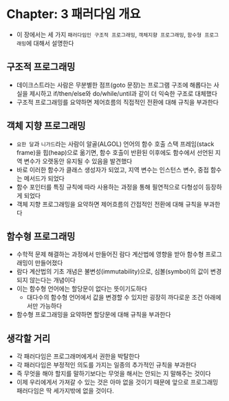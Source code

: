 # Chapter: 3 패러다임 개요
- 이 장에서는 세 가지 `패러다임인 구조적 프로그래밍`, `객체지향 프로그래밍`, `함수형 프로그래밍`에 대해서 설명한다

## 구조적 프로그래밍
- 데이크스트라는 사람은 무분별한 점프(goto 문장)는 프로그램 구조에 해롭다는 사실을 제시하고 if/then/else와 do/while/until과 같이 더 익숙한 구조로 대체했다
- 구조적 프로그래밍를 요약하면 제어흐름의 직접적인 전환에 대해 규칙을 부과한다

## 객체 지향 프로그래밍
- `요한 달`과 `니가드`라는 사람이 알골(ALGOL) 언어의 함수 호출 스택 프레임(stack frame)을 힙(heap)으로 옮기면, 함수 호출이 반환된 이후에도 함수에서 선언된 지역 변수가 오랫동안 유지될 수 있음을 발견했다
- 바로 이러한 함수가 클래스 생성자가 되었고, 지역 변수는 인스턴스 변수, 중접 함수는 메서드가 되었다
- 함수 포인터를 특징 규칙에 따라 사용하는 과정을 통해 필연적으로 다형성이 등장하게 되었다
- 객체 지향 프로그래밍을 요약하면 제어흐름의 간접적인 전환에 대해 규칙을 부과한다

## 함수형 프로그래밍
- 수학적 문제 해결하는 과정에서 만들어진 람다 계산법에 영향을 받아 함수형 프로그래밍이 만들어졌다
- 람다 계산법의 기초 개념은 불변성(immutability)으로, 심볼(symbol)의 값이 변경되지 않는다는 개념이다
- 이는 함수형 언어에는 할당문이 없다는 뜻이기도하다
    - 대다수의 함수형 언어에서 값을 변경할 수 있지만 굉장히 까다로운 조건 아래에서만 가능하다
- 함수형 프로그래밍을 요약하면 할당문에 대해 규칙을 부과한다

## 생각할 거리
- 각 패러다임은 프로그래머에게서 권한을 박탈한다
- 각 패러다임은 부정적인 의도를 가지는 일종의 추가적인 규칙을 부과한다
- 즉 무엇을 해야 할지를 말하기보다는 무엇을 해서는 안되는 지 말해주는 것이다
- 이제 우리에게서 가져갈 수 있는 것은 아마 없을 것이기 때문에 앞으로 프로그래밍 패러다임은 딱 세가지밖에 없을 것이다.
